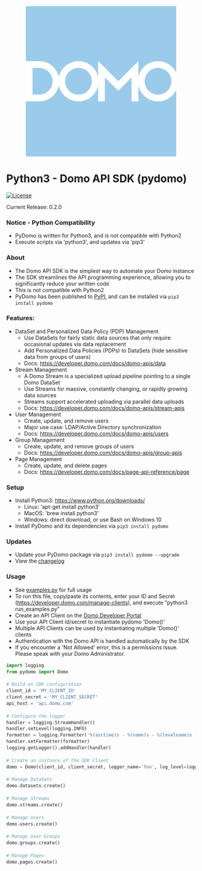 <div align="center">
  <img src="domo.png" width="400" height="400"/>
</div>

# Python3 - Domo API SDK (pydomo)
[![License](https://img.shields.io/badge/license-MIT-blue.svg?style=flat)](http://www.opensource.org/licenses/MIT)

Current Release: 0.2.0

### Notice - Python Compatibility

* PyDomo is written for Python3, and is not compatible with Python2
* Execute scripts via 'python3', and updates via 'pip3'

### About

* The Domo API SDK is the simplest way to automate your Domo instance
* The SDK streamlines the API programming experience, allowing you to significantly reduce your written code
* This is not compatible with Python2
* PyDomo has been published to [PyPI](https://pypi.org/project/pydomo/), and can be installed via `pip3 install pydomo`

### Features:
- DataSet and Personalized Data Policy (PDP) Management
    - Use DataSets for fairly static data sources that only require occasional updates via data replacement
    - Add Personalized Data Policies (PDPs) to DataSets (hide sensitive data from groups of users)
    - Docs: https://developer.domo.com/docs/domo-apis/data
- Stream Management
    - A Domo Stream is a specialized upload pipeline pointing to a single Domo DataSet
    - Use Streams for massive, constantly changing, or rapidly growing data sources
    - Streams support accelerated uploading via parallel data uploads
    - Docs: https://developer.domo.com/docs/domo-apis/stream-apis
- User Management
    - Create, update, and remove users
    - Major use case: LDAP/Active Directory synchronization
    - Docs: https://developer.domo.com/docs/domo-apis/users
- Group Management
    - Create, update, and remove groups of users
    - Docs: https://developer.domo.com/docs/domo-apis/group-apis
- Page Management
    - Create, update, and delete pages
    - Docs: https://developer.domo.com/docs/page-api-reference/page

### Setup
* Install Python3: https://www.python.org/downloads/
    * Linux: 'apt-get install python3'
    * MacOS: 'brew install python3'
    * Windows: direct download, or use Bash on Windows 10
* Install PyDomo and its dependencies via `pip3 install pydomo`

### Updates
* Update your PyDomo package via `pip3 install pydomo --upgrade`
* View the [changelog](CHANGELOG.md)

### Usage
* See [examples.py](run_examples.py) for full usage
* To run this file, copy/paste its contents, enter your ID and Secret (https://developer.domo.com/manage-clients), and execute "python3 run_examples.py"
* Create an API Client on the [Domo Developer Portal](https://developer.domo.com/)
* Use your API Client id/secret to instantiate pydomo 'Domo()'
* Multiple API Clients can be used by instantiating multiple 'Domo()' clients
* Authentication with the Domo API is handled automatically by the SDK
* If you encounter a 'Not Allowed' error, this is a permissions issue. Please speak with your Domo Administrator.
```python
import logging
from pydomo import Domo

# Build an SDK configuration
client_id = 'MY_CLIENT_ID'
client_secret = 'MY_CLIENT_SECRET'
api_host = 'api.domo.com'

# Configure the logger
handler = logging.StreamHandler()
handler.setLevel(logging.INFO)
formatter = logging.Formatter('%(asctime)s - %(name)s - %(levelname)s - %(message)s')
handler.setFormatter(formatter)
logging.getLogger().addHandler(handler)

# Create an instance of the SDK Client
domo = Domo(client_id, client_secret, logger_name='foo', log_level=logging.INFO, api_host=api_host)

# Manage DataSets
domo.datasets.create()

# Manage Streams
domo.streams.create()

# Manage Users
domo.users.create()

# Manage User Groups
domo.groups.create()

# Manage Pages
domo.pages.create()
```
